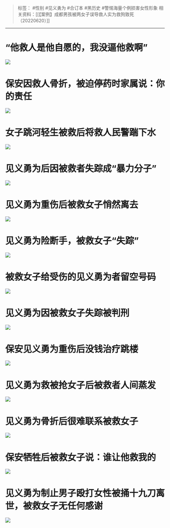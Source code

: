 > 标签： #性别 #见义勇为 #合订本 #黑历史 #警惕海量个例损害女性形象
> 相关资料：[[【案例】成都男孩被两女子误导救人实为救狗致死（20220620）]]
***
# “他救人是他自愿的，我没逼他救啊”
![](https://raw.githubusercontent.com/bluntvoice/mypic/main/img-1674011999325be9d92c96c00285d2d6561b607faf52dc9aa798cf852adaf54eb8b020631c7bc.jpg)
# 保安因救人骨折，被迫停药时家属说：你的责任
![](https://raw.githubusercontent.com/bluntvoice/mypic/main/img-16740120037329be41ea93248c3e72d8bed3fb16c33c06c6bae75517c6770fdb1a05c4b3d01dc.jpg)
# 女子跳河轻生被救后将救人民警踹下水
![](https://raw.githubusercontent.com/bluntvoice/mypic/main/img-16740120070298e5a35d904ef428d4dbcb09175ceb0e9af8d35333b1bf1e807125c25a66ce183.jpg)
# 见义勇为后因被救者失踪成“暴力分子”
![](https://raw.githubusercontent.com/bluntvoice/mypic/main/img-1674012013056b8d2fddb13d5feacf84d0e7fa8143e1458cae4eaa1987e09104536572c63cddf.jpg) 
# 见义勇为重伤后被救女子悄然离去
![](https://raw.githubusercontent.com/bluntvoice/mypic/main/img-16740120174798476e1eda388f8ddaae7460282dda5935f28136b18bc298364ff1e65d801ff8a.jpg)
# 见义勇为险断手，被救女子“失踪”
![](https://raw.githubusercontent.com/bluntvoice/mypic/main/img-1674012023659f9acdfe471d4a92c927947d3b8a0005099f9fa488f6aad89c837a0baa1466a1c.jpg)
# 被救女子给受伤的见义勇为者留空号码
![](https://raw.githubusercontent.com/bluntvoice/mypic/main/img-1674012026177e3f6df7845564480a4527c3a23973bf8c0356f9a06c7c0dfdc8ed53b1ba4d11a.jpg)
# 见义勇为因被救女子失踪被判刑
![](https://raw.githubusercontent.com/bluntvoice/mypic/main/img-1674012021220b0ac67c9cf76bd16067ac1b23b1afec4bc90641429c62a48438764ed4d42e740.jpg)
# 保安见义勇为重伤后没钱治疗跳楼
![](https://raw.githubusercontent.com/bluntvoice/mypic/main/img-167401202921877c63dcb9c2d79ca477675d4523bbba18cfa13a0a7447951f60980be1fae8289.jpg)
# 见义勇为救被抢女子后被救者人间蒸发
![](https://raw.githubusercontent.com/bluntvoice/mypic/main/img-1674012031423b9619e1074fa1fdf20c029b07847f5bd3c4655efe1d018a9838d3a510e050f19.jpg)
# 见义勇为骨折后很难联系被救女子
![](https://raw.githubusercontent.com/bluntvoice/mypic/main/img-167401203369611d109ead7e1f83cc133ae3878cc53364f9762eb2517f082aaef08617f61c5cf.jpg)
# 保安牺牲后被救女子说：谁让他救我的
![](https://raw.githubusercontent.com/bluntvoice/mypic/main/img-16740119955674f248411cb5280aaac3f3f0dfe881ff78549358ecff61753c8a02a6added9b34.jpg)
# 见义勇为制止男子殴打女性被捅十九刀离世，被救女子无任何感谢
![](https://raw.githubusercontent.com/bluntvoice/mypic/main/img-16740120393784e4f2d520412ec011b8f62ab85d7e34f7eb50741f214aeaef78f32ea766ce6d0.jpg)